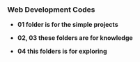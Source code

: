 ### Web Development Codes

- **01 folder is for the simple projects**

- **02, 03 these folders are for knowledge**

- **04 this folders is for exploring**
